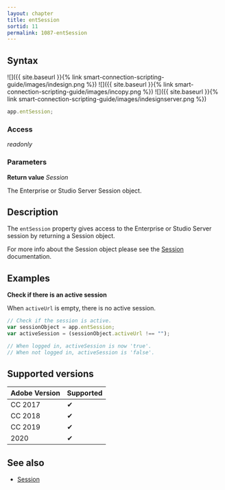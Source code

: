 ```yaml
---
layout: chapter
title: entSession
sortid: 11
permalink: 1087-entSession
---
```

## Syntax

![]({{ site.baseurl }}{% link smart-connection-scripting-guide/images/indesign.png %}) ![]({{ site.baseurl }}{% link smart-connection-scripting-guide/images/incopy.png %}) ![]({{ site.baseurl }}{% link smart-connection-scripting-guide/images/indesignserver.png %})
```javascript
app.entSession;
```

### Access

*readonly*

### Parameters

**Return value** *Session*

The Enterprise or Studio Server Session object.

## Description

The `entSession` property gives access to the Enterprise or Studio Server session by returning a Session object.

For more info about the Session object please see the [Session](../../Session/index.md) documentation.

## Examples

**Check if there is an active session**

When `activeUrl` is empty, there is no active session.

```javascript
// Check if the session is active.
var sessionObject = app.entSession;
var activeSession = (sessionObject.activeUrl !== "");

// When logged in, activeSession is now 'true'.
// When not logged in, activeSession is 'false'.
```

## Supported versions

| Adobe Version | Supported |
|---------------|---------|
| CC 2017       | ✔       |
| CC 2018       | ✔       |
| CC 2019       | ✔       |
| 2020          | ✔       |

## See also

* [Session](../../Session/index.md)